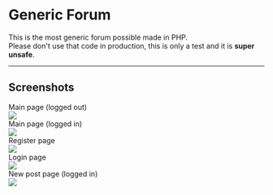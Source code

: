 # Generic Forum

This is the most generic forum possible made in PHP.  
Please don't use that code in production, this is only a test and it is **super unsafe**.

---

## Screenshots

Main page (logged out)  
![](https://bm.jae.fi/ShareX/2022/03/vivaldi_Lj16KyXAWa.png)  
Main page (logged in)  
![](https://bm.jae.fi/ShareX/2022/03/vivaldi_KPFUgdR2fi.png)  
Register page  
![](https://bm.jae.fi/ShareX/2022/03/vivaldi_UWGszTbpkl.png)  
Login page  
![](https://bm.jae.fi/ShareX/2022/03/vivaldi_rPJfnPaPfa.png)  
New post page (logged in)  
![](https://bm.jae.fi/ShareX/2022/03/vivaldi_bUDqqNb3Pu.png)  
